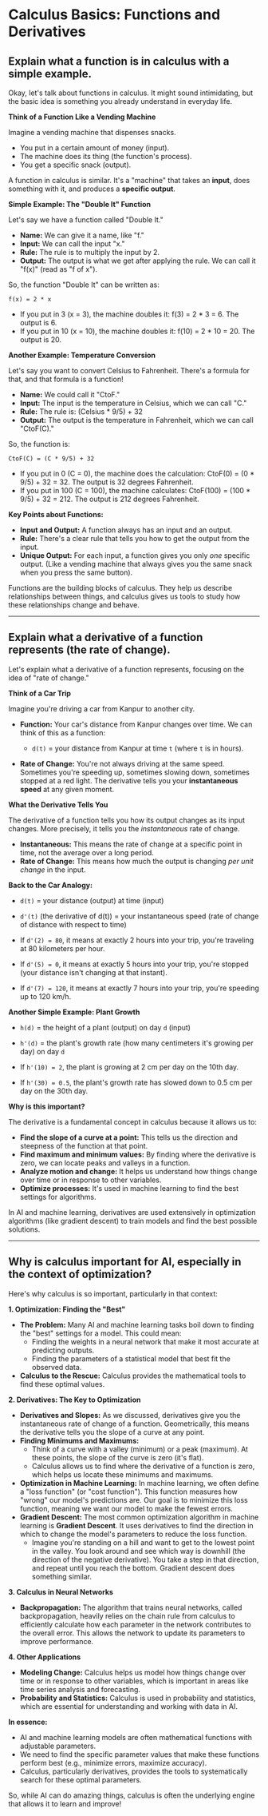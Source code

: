 # **Calculus Basics: Functions and Derivatives**

## Explain what a function is in calculus with a simple example.

Okay, let's talk about functions in calculus. It might sound intimidating, but the basic idea is something you already understand in everyday life.

**Think of a Function Like a Vending Machine**

Imagine a vending machine that dispenses snacks.

-   You put in a certain amount of money (input).
-   The machine does its thing (the function's process).
-   You get a specific snack (output).

A function in calculus is similar. It's a "machine" that takes an **input**, does something with it, and produces a **specific output**.

**Simple Example: The "Double It" Function**

Let's say we have a function called "Double It."

-   **Name:** We can give it a name, like "f."
-   **Input:** We can call the input "x."
-   **Rule:** The rule is to multiply the input by 2.
-   **Output:** The output is what we get after applying the rule. We can call it "f(x)" (read as "f of x").

So, the function "Double It" can be written as:

```
f(x) = 2 * x
```

-   If you put in 3 (x = 3), the machine doubles it: f(3) = 2 \* 3 = 6. The output is 6.
-   If you put in 10 (x = 10), the machine doubles it: f(10) = 2 \* 10 = 20. The output is 20.

**Another Example: Temperature Conversion**

Let's say you want to convert Celsius to Fahrenheit. There's a formula for that, and that formula is a function!

-   **Name:** We could call it "CtoF."
-   **Input:** The input is the temperature in Celsius, which we can call "C."
-   **Rule:** The rule is: (Celsius \* 9/5) + 32
-   **Output:** The output is the temperature in Fahrenheit, which we can call "CtoF(C)."

So, the function is:

```
CtoF(C) = (C * 9/5) + 32
```

-   If you put in 0 (C = 0), the machine does the calculation: CtoF(0) = (0 \* 9/5) + 32 = 32. The output is 32 degrees Fahrenheit.
-   If you put in 100 (C = 100), the machine calculates: CtoF(100) = (100 \* 9/5) + 32 = 212. The output is 212 degrees Fahrenheit.

**Key Points about Functions:**

-   **Input and Output:** A function always has an input and an output.
-   **Rule:** There's a clear rule that tells you how to get the output from the input.
-   **Unique Output:** For each input, a function gives you only _one_ specific output. (Like a vending machine that always gives you the same snack when you press the same button).

Functions are the building blocks of calculus. They help us describe relationships between things, and calculus gives us tools to study how these relationships change and behave.

---

## Explain what a derivative of a function represents (the rate of change).

Let's explain what a derivative of a function represents, focusing on the idea of "rate of change."

**Think of a Car Trip**

Imagine you're driving a car from Kanpur to another city.

-   **Function:** Your car's distance from Kanpur changes over time. We can think of this as a function:

    -   `d(t)` = your distance from Kanpur at time `t` (where `t` is in hours).

-   **Rate of Change:** You're not always driving at the same speed. Sometimes you're speeding up, sometimes slowing down, sometimes stopped at a red light. The derivative tells you your **instantaneous speed** at any given moment.

**What the Derivative Tells You**

The derivative of a function tells you how its output changes as its input changes. More precisely, it tells you the _instantaneous_ rate of change.

-   **Instantaneous:** This means the rate of change at a specific point in time, not the average over a long period.
-   **Rate of Change:** This means how much the output is changing _per unit change_ in the input.

**Back to the Car Analogy:**

-   `d(t)` = your distance (output) at time (input)
-   `d'(t)` (the derivative of d(t)) = your instantaneous speed (rate of change of distance with respect to time)

-   If `d'(2) = 80`, it means at exactly 2 hours into your trip, you're traveling at 80 kilometers per hour.
-   If `d'(5) = 0`, it means at exactly 5 hours into your trip, you're stopped (your distance isn't changing at that instant).
-   If `d'(7) = 120`, it means at exactly 7 hours into your trip, you're speeding up to 120 km/h.

**Another Simple Example: Plant Growth**

-   `h(d)` = the height of a plant (output) on day `d` (input)
-   `h'(d)` = the plant's growth rate (how many centimeters it's growing per day) on day `d`

-   If `h'(10) = 2`, the plant is growing at 2 cm per day on the 10th day.
-   If `h'(30) = 0.5`, the plant's growth rate has slowed down to 0.5 cm per day on the 30th day.

**Why is this important?**

The derivative is a fundamental concept in calculus because it allows us to:

-   **Find the slope of a curve at a point:** This tells us the direction and steepness of the function at that point.
-   **Find maximum and minimum values:** By finding where the derivative is zero, we can locate peaks and valleys in a function.
-   **Analyze motion and change:** It helps us understand how things change over time or in response to other variables.
-   **Optimize processes:** It's used in machine learning to find the best settings for algorithms.

In AI and machine learning, derivatives are used extensively in optimization algorithms (like gradient descent) to train models and find the best possible solutions.

---

## Why is calculus important for AI, especially in the context of optimization?

Here's why calculus is so important, particularly in that context:

**1. Optimization: Finding the "Best"**

-   **The Problem:** Many AI and machine learning tasks boil down to finding the "best" settings for a model. This could mean:
    -   Finding the weights in a neural network that make it most accurate at predicting outputs.
    -   Finding the parameters of a statistical model that best fit the observed data.
-   **Calculus to the Rescue:** Calculus provides the mathematical tools to find these optimal values.

**2. Derivatives: The Key to Optimization**

-   **Derivatives and Slopes:** As we discussed, derivatives give you the instantaneous rate of change of a function. Geometrically, this means the derivative tells you the slope of a curve at any point.
-   **Finding Minimums and Maximums:**
    -   Think of a curve with a valley (minimum) or a peak (maximum). At these points, the slope of the curve is zero (it's flat).
    -   Calculus allows us to find where the derivative of a function is zero, which helps us locate these minimums and maximums.
-   **Optimization in Machine Learning:** In machine learning, we often define a "loss function" (or "cost function"). This function measures how "wrong" our model's predictions are. Our goal is to minimize this loss function, meaning we want our model to make the fewest errors.
-   **Gradient Descent:** The most common optimization algorithm in machine learning is **Gradient Descent**. It uses derivatives to find the direction in which to change the model's parameters to reduce the loss function.
    -   Imagine you're standing on a hill and want to get to the lowest point in the valley. You look around and see which way is downhill (the direction of the negative derivative). You take a step in that direction, and repeat until you reach the bottom. Gradient descent does something similar.

**3. Calculus in Neural Networks**

-   **Backpropagation:** The algorithm that trains neural networks, called backpropagation, heavily relies on the chain rule from calculus to efficiently calculate how each parameter in the network contributes to the overall error. This allows the network to update its parameters to improve performance.

**4. Other Applications**

-   **Modeling Change:** Calculus helps us model how things change over time or in response to other variables, which is important in areas like time series analysis and forecasting.
-   **Probability and Statistics:** Calculus is used in probability and statistics, which are essential for understanding and working with data in AI.

**In essence:**

-   AI and machine learning models are often mathematical functions with adjustable parameters.
-   We need to find the specific parameter values that make these functions perform best (e.g., minimize errors, maximize accuracy).
-   Calculus, particularly derivatives, provides the tools to systematically search for these optimal parameters.

So, while AI can do amazing things, calculus is often the underlying engine that allows it to learn and improve!
